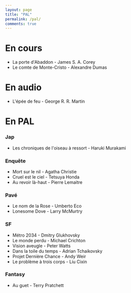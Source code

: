 ```yaml
---
layout: page
title: "PAL"
permalink: /pal/
comments: true
---
```


# En cours 

- La porte d'Abaddon - James S. A. Corey
- Le comte de Monte-Cristo - Alexandre Dumas

# En audio

- L'épée de feu - George R. R. Martin


# En PAL

### Jap

- Les chroniques de l'oiseau à ressort - Haruki Murakami


### Enquête

- Mort sur le nil - Agatha Christie
- Cruel est le ciel - Tetsuya Honda
- Au revoir là-haut - Pierre Lemaitre

### Pavé

- Le nom de la Rose - Umberto Eco
- Lonesome Dove - Larry McMurtry


### SF

- Métro 2034 - Dmitry Glukhovsky
- Le monde perdu - Michael Crichton
- Vision aveugle - Peter Watts
- Dans la toile du temps - Adrian Tchaikovsky
- Projet Dernière Chance - Andy Weir 
- Le problème à trois corps - Liu Cixin

### Fantasy

- Au guet - Terry Pratchett 



